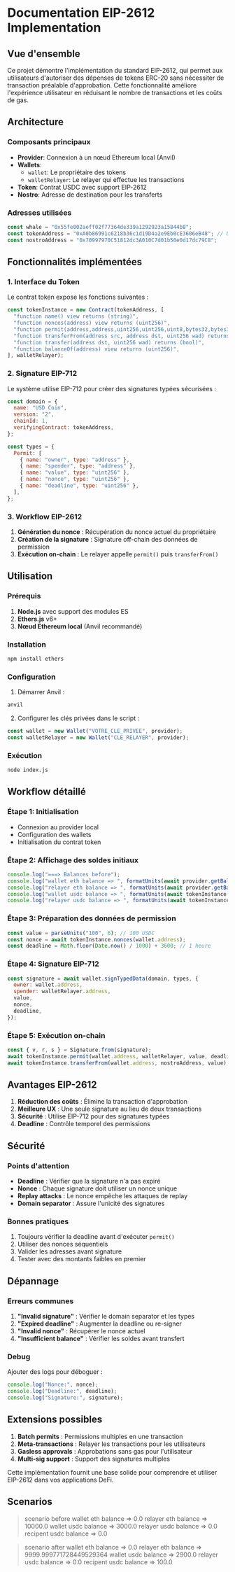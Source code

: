 # Documentation EIP-2612 Implementation

## Vue d'ensemble

Ce projet démontre l'implémentation du standard EIP-2612, qui permet aux utilisateurs d'autoriser des dépenses de tokens ERC-20 sans nécessiter de transaction préalable d'approbation. Cette fonctionnalité améliore l'expérience utilisateur en réduisant le nombre de transactions et les coûts de gas.

## Architecture

### Composants principaux

- **Provider**: Connexion à un nœud Ethereum local (Anvil)
- **Wallets**: 
  - `wallet`: Le propriétaire des tokens
  - `walletRelayer`: Le relayer qui effectue les transactions
- **Token**: Contrat USDC avec support EIP-2612
- **Nostro**: Adresse de destination pour les transferts

### Adresses utilisées

```javascript
const whale = "0x55fe002aeff02f77364de339a1292923a15844b8";
const tokenAddress = "0xA0b86991c6218b36c1d19D4a2e9Eb0cE3606eB48"; // USDC
const nostroAddress = "0x70997970C51812dc3A010C7d01b50e0d17dc79C8";
```

## Fonctionnalités implémentées

### 1. Interface du Token

Le contrat token expose les fonctions suivantes :

```javascript
const tokenInstance = new Contract(tokenAddress, [
  "function name() view returns (string)",
  "function nonces(address) view returns (uint256)",
  "function permit(address,address,uint256,uint256,uint8,bytes32,bytes32)",
  "function transferFrom(address src, address dst, uint256 wad) returns (bool)",
  "function transfer(address dst, uint256 wad) returns (bool)",
  "function balanceOf(address) view returns (uint256)",
], walletRelayer);
```

### 2. Signature EIP-712

Le système utilise EIP-712 pour créer des signatures typées sécurisées :

```javascript
const domain = {
  name: "USD Coin",
  version: "2",
  chainId: 1,
  verifyingContract: tokenAddress,
};

const types = {
  Permit: [
    { name: "owner", type: "address" },
    { name: "spender", type: "address" },
    { name: "value", type: "uint256" },
    { name: "nonce", type: "uint256" },
    { name: "deadline", type: "uint256" },
  ],
};
```

### 3. Workflow EIP-2612

1. **Génération du nonce** : Récupération du nonce actuel du propriétaire
2. **Création de la signature** : Signature off-chain des données de permission
3. **Exécution on-chain** : Le relayer appelle `permit()` puis `transferFrom()`

## Utilisation

### Prérequis

1. **Node.js** avec support des modules ES
2. **Ethers.js** v6+
3. **Nœud Ethereum local** (Anvil recommandé)

### Installation

```bash
npm install ethers
```

### Configuration

1. Démarrer Anvil :
```bash
anvil
```

2. Configurer les clés privées dans le script :
```javascript
const wallet = new Wallet("VOTRE_CLE_PRIVEE", provider);
const walletRelayer = new Wallet("CLE_RELAYER", provider);
```

### Exécution

```bash
node index.js
```

## Workflow détaillé

### Étape 1: Initialisation
- Connexion au provider local
- Configuration des wallets
- Initialisation du contrat token

### Étape 2: Affichage des soldes initiaux
```javascript
console.log("===> Balances before");
console.log("wallet eth balance => ", formatUnits(await provider.getBalance(wallet), 18));
console.log("relayer eth balance => ", formatUnits(await provider.getBalance(walletRelayer), 18));
console.log("wallet usdc balance => ", formatUnits(await tokenInstance.balanceOf(wallet), 6));
console.log("relayer usdc balance => ", formatUnits(await tokenInstance.balanceOf(walletRelayer), 6));
```

### Étape 3: Préparation des données de permission
```javascript
const value = parseUnits("100", 6); // 100 USDC
const nonce = await tokenInstance.nonces(wallet.address);
const deadline = Math.floor(Date.now() / 1000) + 3600; // 1 heure
```

### Étape 4: Signature EIP-712
```javascript
const signature = await wallet.signTypedData(domain, types, {
  owner: wallet.address,
  spender: walletRelayer.address,
  value,
  nonce,
  deadline,
});
```

### Étape 5: Exécution on-chain
```javascript
const { v, r, s } = Signature.from(signature);
await tokenInstance.permit(wallet.address, walletRelayer, value, deadline, v, r, s);
await tokenInstance.transferFrom(wallet.address, nostroAddress, value);
```

## Avantages EIP-2612

1. **Réduction des coûts** : Élimine la transaction d'approbation
2. **Meilleure UX** : Une seule signature au lieu de deux transactions
3. **Sécurité** : Utilise EIP-712 pour des signatures typées
4. **Deadline** : Contrôle temporel des permissions

## Sécurité

### Points d'attention

- **Deadline** : Vérifier que la signature n'a pas expiré
- **Nonce** : Chaque signature doit utiliser un nonce unique
- **Replay attacks** : Le nonce empêche les attaques de replay
- **Domain separator** : Assure l'unicité des signatures

### Bonnes pratiques

1. Toujours vérifier la deadline avant d'exécuter `permit()`
2. Utiliser des nonces séquentiels
3. Valider les adresses avant signature
4. Tester avec des montants faibles en premier

## Dépannage

### Erreurs communes

1. **"Invalid signature"** : Vérifier le domain separator et les types
2. **"Expired deadline"** : Augmenter la deadline ou re-signer
3. **"Invalid nonce"** : Récupérer le nonce actuel
4. **"Insufficient balance"** : Vérifier les soldes avant transfert

### Debug

Ajouter des logs pour déboguer :
```javascript
console.log("Nonce:", nonce);
console.log("Deadline:", deadline);
console.log("Signature:", signature);
```

## Extensions possibles

1. **Batch permits** : Permissions multiples en une transaction
2. **Meta-transactions** : Relayer les transactions pour les utilisateurs
3. **Gasless approvals** : Approbations sans gas pour l'utilisateur
4. **Multi-sig support** : Support des signatures multiples

Cette implémentation fournit une base solide pour comprendre et utiliser EIP-2612 dans vos applications DeFi.


## Scenarios

> scenario before 
wallet eth balance =>  0.0
relayer eth balance =>  10000.0
wallet usdc balance =>  3000.0
relayer usdc balance =>  0.0
recipent usdc balance =>  0.0

> scenario after
wallet eth balance =>  0.0
relayer eth balance =>  9999.999771728449529364
wallet usdc balance =>  2900.0
relayer usdc balance =>  0.0
recipent usdc balance =>  100.0